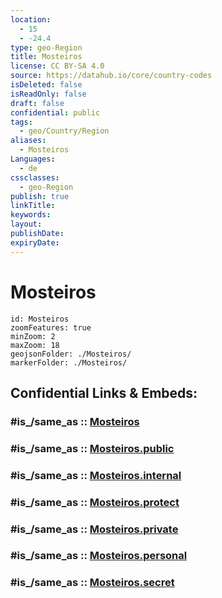 ```yaml
---
location:
  - 15
  - -24.4
type: geo-Region
title: Mosteiros
license: CC BY-SA 4.0
source: https://datahub.io/core/country-codes
isDeleted: false
isReadOnly: false
draft: false
confidential: public
tags:
  - geo/Country/Region
aliases:
  - Mosteiros
Languages:
  - de
cssclasses:
  - geo-Region
publish: true
linkTitle:
keywords:
layout:
publishDate:
expiryDate:
---
```


# Mosteiros

```leaflet
id: Mosteiros
zoomFeatures: true 
minZoom: 2 
maxZoom: 18
geojsonFolder: ./Mosteiros/
markerFolder: ./Mosteiros/
```


## Confidential Links & Embeds: 

### #is_/same_as :: [Mosteiros](/_Standards/Earth/Continent/Africa/Africa~West/Cape_Verde/municipalities~Cape_Verde/Mosteiros.md) 

### #is_/same_as :: [Mosteiros.public](/_public/Earth/Continent/Africa/Africa~West/Cape_Verde/municipalities~Cape_Verde/Mosteiros.public.md) 

### #is_/same_as :: [Mosteiros.internal](/_internal/Earth/Continent/Africa/Africa~West/Cape_Verde/municipalities~Cape_Verde/Mosteiros.internal.md) 

### #is_/same_as :: [Mosteiros.protect](/_protect/Earth/Continent/Africa/Africa~West/Cape_Verde/municipalities~Cape_Verde/Mosteiros.protect.md) 

### #is_/same_as :: [Mosteiros.private](/_private/Earth/Continent/Africa/Africa~West/Cape_Verde/municipalities~Cape_Verde/Mosteiros.private.md) 

### #is_/same_as :: [Mosteiros.personal](/_personal/Earth/Continent/Africa/Africa~West/Cape_Verde/municipalities~Cape_Verde/Mosteiros.personal.md) 

### #is_/same_as :: [Mosteiros.secret](/_secret/Earth/Continent/Africa/Africa~West/Cape_Verde/municipalities~Cape_Verde/Mosteiros.secret.md)


